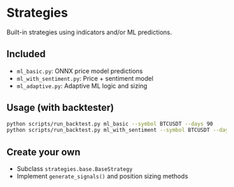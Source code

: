 # Strategies

Built-in strategies using indicators and/or ML predictions.

## Included
- `ml_basic.py`: ONNX price model predictions
- `ml_with_sentiment.py`: Price + sentiment model
- `ml_adaptive.py`: Adaptive ML logic and sizing

## Usage (with backtester)
```bash
python scripts/run_backtest.py ml_basic --symbol BTCUSDT --days 90
python scripts/run_backtest.py ml_with_sentiment --symbol BTCUSDT --days 365
```

## Create your own
- Subclass `strategies.base.BaseStrategy`
- Implement `generate_signals()` and position sizing methods